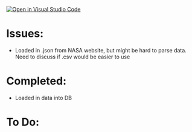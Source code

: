 [![Open in Visual Studio Code](https://classroom.github.com/assets/open-in-vscode-c66648af7eb3fe8bc4f294546bfd86ef473780cde1dea487d3c4ff354943c9ae.svg)](https://classroom.github.com/online_ide?assignment_repo_id=10451123&assignment_repo_type=AssignmentRepo)

<h1>Issues:</h1>
<ul>
	<li>Loaded in .json from NASA website, but might be hard to parse data. Need to discuss if .csv would be easier to use</li>
</ul>

<h1>Completed:</h1>
<ul>
	<li>Loaded in data into DB</li>
</ul>
<h1>To Do:</h1>
